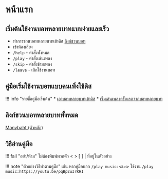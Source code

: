 # หน้าแรก

## เริ่มต้นใช้งานบอทหลายบาทแบบง่ายและเร็ว

* ทำการชวนบอทหลายบาทเข้าดิส [ลิงก์ชวนบอท](https://discord.com/oauth2/authorize?client_id=483104273761304577&permissions=11534344&scope=bot%20applications.commands)
* เข้าห้องเสียง
* `/help` - คำสั่งทั้งหมด
* `/play` - คำสั่งเล่นเพลง
* `/skip` - คำสั่งข้ามเพลง
* `/leave` - เลิกใช้งานบอท

## คู่มือเริ่มใช้งานบอทแบบคนเพิ่งใช้ดิส

!!! info "รายชื่อคู่มือเริ่มต้น"
    * [เอาบอทหลายบาทเข้าดิส](/docs/start)
    * [เริ่มเล่นเพลงครั้งแรกจากบอทหลายบาท](/docs/play)

## ลิงก์ชวนบอทหลายบาททั้งหมด

[Manybaht (ตัวหลัก)](https://discord.com/oauth2/authorize?client_id=483104273761304577&permissions=11534344&scope=bot%20applications.commands)

## วิธีอ่านคู่มือ

!!! fail "อย่า/ห้าม"
    ไม่ต้องพิมพ์พวกตัว &lt;   &gt; [   ] \| ที่อยู่ในตัวอย่าง

!!! note "ตัวอย่างวิธีทำตามคู่มือ"
    เช่น หากคู่มือบอก `/play music:<ลิงก์>`
    ใช้งาน `/play music:https://youtu.be/pqBp2uIrKHI`
